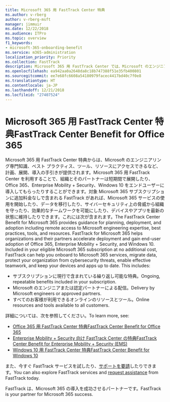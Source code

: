 ```yaml
---
title: Microsoft 365 用 FastTrack Center 特典
ms.author: v-rberg
author: v-rberg-msft
manager: jimmuir
ms.date: 12/22/2018
ms.audience: ITPro
ms.topic: overview
f1_keywords:
- microsoft-365-onboarding-benefit
ms.service: m365-administration
localization_priority: Priority
ms.collection: FastTrack
description: Microsoft 365 用 FastTrack Center では、Microsoft のエンジニアリング専門知識、ベスト プラクティス、ツール、リソースにアクセスできるなど、計画、展開、導入の手引きが提供されます。Microsoft 365 用 FastTrack Center を利用することで、組織とそのパートナーは短期間で展開したり、Office 365、Windows 10、Enterprise Mobility + Security をエンドユーザーに導入してもらったりすることができます。
ms.openlocfilehash: ea942aa0a2648da8c18b747388f51e35fb400801
ms.sourcegitcommit: ee7e68fc6608a54180979facec4417bd40c7f0e8
ms.translationtype: HT
ms.contentlocale: ja-JP
ms.lasthandoff: 12/21/2018
ms.locfileid: "27407524"
---
```

# <a name="fasttrack-center-benefit-for-microsoft-365"></a><span data-ttu-id="b2260-104">Microsoft 365 用 FastTrack Center 特典</span><span class="sxs-lookup"><span data-stu-id="b2260-104">FastTrack Center Benefit for Office 365</span></span>

<span data-ttu-id="b2260-p102">Microsoft 365 用 FastTrack Center 特典からは、Microsoft のエンジニアリング専門知識、ベスト プラクティス、ツール、リソースにアクセスできるなど、計画、展開、導入の手引きが提供されます。Microsoft 365 用 FastTrack Center を利用することで、組織とそのパートナーは短期間で展開したり、Office 365、Enterprise Mobility + Security、Windows 10 をエンドユーザーに導入してもらったりすることができます。対象 Microsoft 365 サブスクリプションに追加料金なしで含まれる FastTrack があれば、Microsoft 365 サービスの使用を開始したり、データを移行したり、サイバーセキュリティ上の脅威から組織を守ったり、効果的なチームワークを可能にしたり、デバイスやアプリを最新の状態に維持したりできます。これには次が含まれます。</span><span class="sxs-lookup"><span data-stu-id="b2260-p102">The FastTrack Center Benefit for Microsoft 365 provides guidance for planning, deployment, and adoption including remote access to Microsoft engineering expertise, best practices, tools, and resources. FastTrack for Microsoft 365 helps organizations and their partners accelerate deployment and gain end-user adoption of Office 365, Enterprise Mobility + Security, and Windows 10. Included in your eligible Microsoft 365 subscription at no additional cost, FastTrack can help you onboard to Microsoft 365 services, migrate data, protect your organization from cybersecurity threats, enable effective teamwork, and keep your devices and apps up to date. This includes:</span></span>

- <span data-ttu-id="b2260-109">サブスクリプションに現行で含まれている繰り返し可能な特典。</span><span class="sxs-lookup"><span data-stu-id="b2260-109">Ongoing, repeatable benefits included in your subscription.</span></span>
- <span data-ttu-id="b2260-110">Microsoft のエンジニアまたは認定パートナーによる配信。</span><span class="sxs-lookup"><span data-stu-id="b2260-110">Delivery by Microsoft engineers or approved partners.</span></span>
- <span data-ttu-id="b2260-111">すべてのお客様が利用できるオンラインのリソースとツール。</span><span class="sxs-lookup"><span data-stu-id="b2260-111">Online resources and tools available to all customers.</span></span>
  
<span data-ttu-id="b2260-112">詳細については、次を参照してください。</span><span class="sxs-lookup"><span data-stu-id="b2260-112">To learn more, see:</span></span>

- [<span data-ttu-id="b2260-113">Office 365 用 FastTrack Center 特典</span><span class="sxs-lookup"><span data-stu-id="b2260-113">FastTrack Center Benefit for Office 365</span></span>](https://go.microsoft.com/fwlink/?linkid=2044752) 
- [<span data-ttu-id="b2260-114">Enterprise Mobility + Security 向け FastTrack Center の特典</span><span class="sxs-lookup"><span data-stu-id="b2260-114">FastTrack Center Benefit for Enterprise Mobility + Security (EMS)</span></span>](https://go.microsoft.com/fwlink/?linkid=2005312)
- [<span data-ttu-id="b2260-115">Windows 10 用 FastTrack Center 特典</span><span class="sxs-lookup"><span data-stu-id="b2260-115">FastTrack Center Benefit for Windows 10</span></span>](https://go.microsoft.com/fwlink/?linkid=2044661) 

<span data-ttu-id="b2260-116">また、今すぐ FastTrack サービスを試したり、[サポートを要請](https://go.microsoft.com/fwlink/p/?LinkId=2003903)したりできます。</span><span class="sxs-lookup"><span data-stu-id="b2260-116">You can also explore FastTrack services and [request assistance](https://go.microsoft.com/fwlink/p/?LinkId=2003903) from FastTrack today.</span></span>

<span data-ttu-id="b2260-117">FastTrack は、Microsoft 365 の導入を成功させるパートナーです。</span><span class="sxs-lookup"><span data-stu-id="b2260-117">FastTrack is your partner for Microsoft 365 success.</span></span>
  
  

 